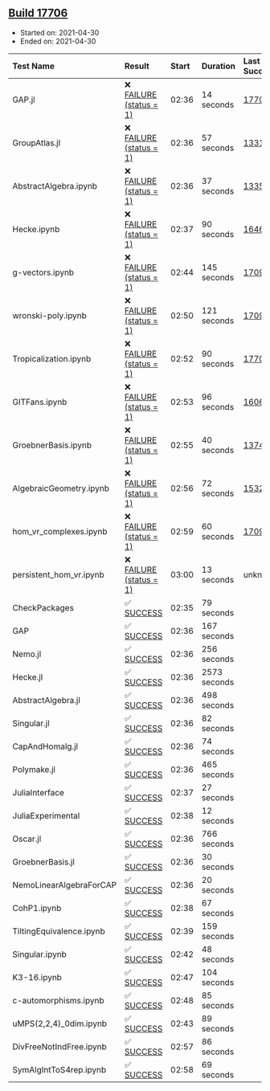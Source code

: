 ## [Build 17706](https://oscarci.mathematik.uni-kl.de/job/oscar/17706/)

* Started on: 2021-04-30
* Ended on: 2021-04-30

| Test Name    | Result | Start | Duration | Last Success | First Failure |
|:-------------|:-------|:------|:---------|:-------------|:--------------|
| GAP.jl | ❌ [FAILURE (status = 1)](https://oscarci.mathematik.uni-kl.de/job/oscar/17706/artifact/logs/build-17706/GAP.jl.log) | 02:36 | 14 seconds | [17704](https://oscarci.mathematik.uni-kl.de/job/oscar/17704/) | [17705](https://oscarci.mathematik.uni-kl.de/job/oscar/17705/) |
| GroupAtlas.jl | ❌ [FAILURE (status = 1)](https://oscarci.mathematik.uni-kl.de/job/oscar/17706/artifact/logs/build-17706/GroupAtlas.jl.log) | 02:36 | 57 seconds | [13311](https://oscarci.mathematik.uni-kl.de/job/oscar/13311/) | [13312](https://oscarci.mathematik.uni-kl.de/job/oscar/13312/) |
| AbstractAlgebra.ipynb | ❌ [FAILURE (status = 1)](https://oscarci.mathematik.uni-kl.de/job/oscar/17706/artifact/logs/build-17706/AbstractAlgebra.ipynb.log) | 02:36 | 37 seconds | [13355](https://oscarci.mathematik.uni-kl.de/job/oscar/13355/) | [13356](https://oscarci.mathematik.uni-kl.de/job/oscar/13356/) |
| Hecke.ipynb | ❌ [FAILURE (status = 1)](https://oscarci.mathematik.uni-kl.de/job/oscar/17706/artifact/logs/build-17706/Hecke.ipynb.log) | 02:37 | 90 seconds | [16463](https://oscarci.mathematik.uni-kl.de/job/oscar/16463/) | [16464](https://oscarci.mathematik.uni-kl.de/job/oscar/16464/) |
| g-vectors.ipynb | ❌ [FAILURE (status = 1)](https://oscarci.mathematik.uni-kl.de/job/oscar/17706/artifact/logs/build-17706/g-vectors.ipynb.log) | 02:44 | 145 seconds | [17099](https://oscarci.mathematik.uni-kl.de/job/oscar/17099/) | [17100](https://oscarci.mathematik.uni-kl.de/job/oscar/17100/) |
| wronski-poly.ipynb | ❌ [FAILURE (status = 1)](https://oscarci.mathematik.uni-kl.de/job/oscar/17706/artifact/logs/build-17706/wronski-poly.ipynb.log) | 02:50 | 121 seconds | [17098](https://oscarci.mathematik.uni-kl.de/job/oscar/17098/) | [17099](https://oscarci.mathematik.uni-kl.de/job/oscar/17099/) |
| Tropicalization.ipynb | ❌ [FAILURE (status = 1)](https://oscarci.mathematik.uni-kl.de/job/oscar/17706/artifact/logs/build-17706/Tropicalization.ipynb.log) | 02:52 | 90 seconds | [17705](https://oscarci.mathematik.uni-kl.de/job/oscar/17705/) | [17706](https://oscarci.mathematik.uni-kl.de/job/oscar/17706/) |
| GITFans.ipynb | ❌ [FAILURE (status = 1)](https://oscarci.mathematik.uni-kl.de/job/oscar/17706/artifact/logs/build-17706/GITFans.ipynb.log) | 02:53 | 96 seconds | [16068](https://oscarci.mathematik.uni-kl.de/job/oscar/16068/) | [16069](https://oscarci.mathematik.uni-kl.de/job/oscar/16069/) |
| GroebnerBasis.ipynb | ❌ [FAILURE (status = 1)](https://oscarci.mathematik.uni-kl.de/job/oscar/17706/artifact/logs/build-17706/GroebnerBasis.ipynb.log) | 02:55 | 40 seconds | [13748](https://oscarci.mathematik.uni-kl.de/job/oscar/13748/) | [13749](https://oscarci.mathematik.uni-kl.de/job/oscar/13749/) |
| AlgebraicGeometry.ipynb | ❌ [FAILURE (status = 1)](https://oscarci.mathematik.uni-kl.de/job/oscar/17706/artifact/logs/build-17706/AlgebraicGeometry.ipynb.log) | 02:56 | 72 seconds | [15322](https://oscarci.mathematik.uni-kl.de/job/oscar/15322/) | [15323](https://oscarci.mathematik.uni-kl.de/job/oscar/15323/) |
| hom_vr_complexes.ipynb | ❌ [FAILURE (status = 1)](https://oscarci.mathematik.uni-kl.de/job/oscar/17706/artifact/logs/build-17706/hom_vr_complexes.ipynb.log) | 02:59 | 60 seconds | [17099](https://oscarci.mathematik.uni-kl.de/job/oscar/17099/) | [17100](https://oscarci.mathematik.uni-kl.de/job/oscar/17100/) |
| persistent_hom_vr.ipynb | ❌ [FAILURE (status = 1)](https://oscarci.mathematik.uni-kl.de/job/oscar/17706/artifact/logs/build-17706/persistent_hom_vr.ipynb.log) | 03:00 | 13 seconds | unknown | unknown |
| CheckPackages | ✅ [SUCCESS](https://oscarci.mathematik.uni-kl.de/job/oscar/17706/artifact/logs/build-17706/CheckPackages.log) | 02:35 | 79 seconds |  |  |
| GAP | ✅ [SUCCESS](https://oscarci.mathematik.uni-kl.de/job/oscar/17706/artifact/logs/build-17706/GAP.log) | 02:36 | 167 seconds |  |  |
| Nemo.jl | ✅ [SUCCESS](https://oscarci.mathematik.uni-kl.de/job/oscar/17706/artifact/logs/build-17706/Nemo.jl.log) | 02:36 | 256 seconds |  |  |
| Hecke.jl | ✅ [SUCCESS](https://oscarci.mathematik.uni-kl.de/job/oscar/17706/artifact/logs/build-17706/Hecke.jl.log) | 02:36 | 2573 seconds |  |  |
| AbstractAlgebra.jl | ✅ [SUCCESS](https://oscarci.mathematik.uni-kl.de/job/oscar/17706/artifact/logs/build-17706/AbstractAlgebra.jl.log) | 02:36 | 498 seconds |  |  |
| Singular.jl | ✅ [SUCCESS](https://oscarci.mathematik.uni-kl.de/job/oscar/17706/artifact/logs/build-17706/Singular.jl.log) | 02:36 | 82 seconds |  |  |
| CapAndHomalg.jl | ✅ [SUCCESS](https://oscarci.mathematik.uni-kl.de/job/oscar/17706/artifact/logs/build-17706/CapAndHomalg.jl.log) | 02:36 | 74 seconds |  |  |
| Polymake.jl | ✅ [SUCCESS](https://oscarci.mathematik.uni-kl.de/job/oscar/17706/artifact/logs/build-17706/Polymake.jl.log) | 02:36 | 465 seconds |  |  |
| JuliaInterface | ✅ [SUCCESS](https://oscarci.mathematik.uni-kl.de/job/oscar/17706/artifact/logs/build-17706/JuliaInterface.log) | 02:37 | 27 seconds |  |  |
| JuliaExperimental | ✅ [SUCCESS](https://oscarci.mathematik.uni-kl.de/job/oscar/17706/artifact/logs/build-17706/JuliaExperimental.log) | 02:38 | 12 seconds |  |  |
| Oscar.jl | ✅ [SUCCESS](https://oscarci.mathematik.uni-kl.de/job/oscar/17706/artifact/logs/build-17706/Oscar.jl.log) | 02:36 | 766 seconds |  |  |
| GroebnerBasis.jl | ✅ [SUCCESS](https://oscarci.mathematik.uni-kl.de/job/oscar/17706/artifact/logs/build-17706/GroebnerBasis.jl.log) | 02:36 | 30 seconds |  |  |
| NemoLinearAlgebraForCAP | ✅ [SUCCESS](https://oscarci.mathematik.uni-kl.de/job/oscar/17706/artifact/logs/build-17706/NemoLinearAlgebraForCAP.log) | 02:36 | 20 seconds |  |  |
| CohP1.ipynb | ✅ [SUCCESS](https://oscarci.mathematik.uni-kl.de/job/oscar/17706/artifact/logs/build-17706/CohP1.ipynb.log) | 02:38 | 67 seconds |  |  |
| TiltingEquivalence.ipynb | ✅ [SUCCESS](https://oscarci.mathematik.uni-kl.de/job/oscar/17706/artifact/logs/build-17706/TiltingEquivalence.ipynb.log) | 02:39 | 159 seconds |  |  |
| Singular.ipynb | ✅ [SUCCESS](https://oscarci.mathematik.uni-kl.de/job/oscar/17706/artifact/logs/build-17706/Singular.ipynb.log) | 02:42 | 48 seconds |  |  |
| K3-16.ipynb | ✅ [SUCCESS](https://oscarci.mathematik.uni-kl.de/job/oscar/17706/artifact/logs/build-17706/K3-16.ipynb.log) | 02:47 | 104 seconds |  |  |
| c-automorphisms.ipynb | ✅ [SUCCESS](https://oscarci.mathematik.uni-kl.de/job/oscar/17706/artifact/logs/build-17706/c-automorphisms.ipynb.log) | 02:48 | 85 seconds |  |  |
| uMPS(2,2,4)_0dim.ipynb | ✅ [SUCCESS](https://oscarci.mathematik.uni-kl.de/job/oscar/17706/artifact/logs/build-17706/uMPS-2-2-4-_0dim.ipynb.log) | 02:43 | 89 seconds |  |  |
| DivFreeNotIndFree.ipynb | ✅ [SUCCESS](https://oscarci.mathematik.uni-kl.de/job/oscar/17706/artifact/logs/build-17706/DivFreeNotIndFree.ipynb.log) | 02:57 | 86 seconds |  |  |
| SymAlgIntToS4rep.ipynb | ✅ [SUCCESS](https://oscarci.mathematik.uni-kl.de/job/oscar/17706/artifact/logs/build-17706/SymAlgIntToS4rep.ipynb.log) | 02:58 | 69 seconds |  |  |
